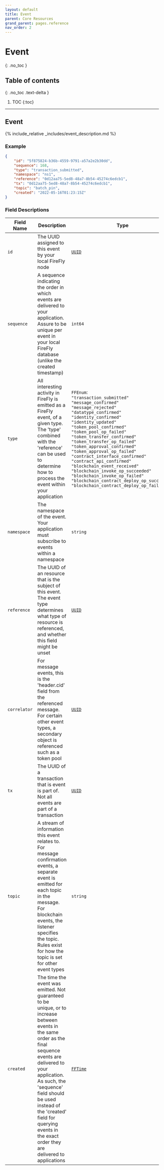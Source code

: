 ```yaml
---
layout: default
title: Event
parent: Core Resources
grand_parent: pages.reference
nav_order: 2
---
```


# Event
{: .no_toc }

## Table of contents
{: .no_toc .text-delta }

1. TOC
{:toc}

---
## Event

{% include_relative _includes/event_description.md %}

### Example

```json
{
    "id": "5f875824-b36b-4559-9791-a57a2e2b30dd",
    "sequence": 168,
    "type": "transaction_submitted",
    "namespace": "ns1",
    "reference": "0d12aa75-5ed8-48a7-8b54-45274c6edcb1",
    "tx": "0d12aa75-5ed8-48a7-8b54-45274c6edcb1",
    "topic": "batch_pin",
    "created": "2022-05-16T01:23:15Z"
}
```

### Field Descriptions

| Field Name | Description | Type |
|------------|-------------|------|
| `id` | The UUID assigned to this event by your local FireFly node | [`UUID`](simpletypes#uuid) |
| `sequence` | A sequence indicating the order in which events are delivered to your application. Assure to be unique per event in your local FireFly database (unlike the created timestamp) | `int64` |
| `type` | All interesting activity in FireFly is emitted as a FireFly event, of a given type. The 'type' combined with the 'reference' can be used to determine how to process the event within your application | `FFEnum`:<br/>`"transaction_submitted"`<br/>`"message_confirmed"`<br/>`"message_rejected"`<br/>`"datatype_confirmed"`<br/>`"identity_confirmed"`<br/>`"identity_updated"`<br/>`"token_pool_confirmed"`<br/>`"token_pool_op_failed"`<br/>`"token_transfer_confirmed"`<br/>`"token_transfer_op_failed"`<br/>`"token_approval_confirmed"`<br/>`"token_approval_op_failed"`<br/>`"contract_interface_confirmed"`<br/>`"contract_api_confirmed"`<br/>`"blockchain_event_received"`<br/>`"blockchain_invoke_op_succeeded"`<br/>`"blockchain_invoke_op_failed"`<br/>`"blockchain_contract_deploy_op_succeeded"`<br/>`"blockchain_contract_deploy_op_failed"` |
| `namespace` | The namespace of the event. Your application must subscribe to events within a namespace | `string` |
| `reference` | The UUID of an resource that is the subject of this event. The event type determines what type of resource is referenced, and whether this field might be unset | [`UUID`](simpletypes#uuid) |
| `correlator` | For message events, this is the 'header.cid' field from the referenced message. For certain other event types, a secondary object is referenced such as a token pool | [`UUID`](simpletypes#uuid) |
| `tx` | The UUID of a transaction that is event is part of. Not all events are part of a transaction | [`UUID`](simpletypes#uuid) |
| `topic` | A stream of information this event relates to. For message confirmation events, a separate event is emitted for each topic in the message. For blockchain events, the listener specifies the topic. Rules exist for how the topic is set for other event types | `string` |
| `created` | The time the event was emitted. Not guaranteed to be unique, or to increase between events in the same order as the final sequence events are delivered to your application. As such, the 'sequence' field should be used instead of the 'created' field for querying events in the exact order they are delivered to applications | [`FFTime`](simpletypes#fftime) |


